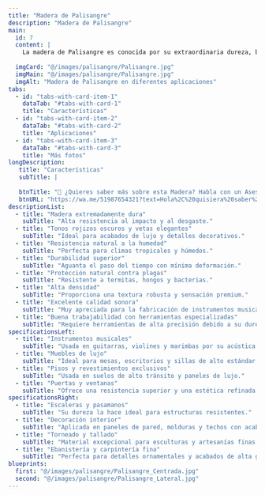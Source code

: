 ```yaml
---
title: "Madera de Palisangre"
description: "Madera de Palisangre"
main:
  id: 7 
  content: |
    La madera de Palisangre es conocida por su extraordinaria dureza, belleza y resistencia. Su tonalidad varía entre marrón rojizo oscuro y tonos vinosos, con vetas pronunciadas que le otorgan una estética única. Es una madera densa y pesada, altamente resistente a la humedad, plagas y desgaste, lo que la convierte en una opción premium para la carpintería fina, instrumentos musicales y revestimientos de lujo.
  
  imgCard: "@/images/palisangre/Palisangre.jpg"
  imgMain: "@/images/palisangre/Palisangre.jpg"
  imgAlt: "Madera de Palisangre en diferentes aplicaciones"
tabs:
  - id: "tabs-with-card-item-1"
    dataTab: "#tabs-with-card-1"
    title: "Características"
  - id: "tabs-with-card-item-2"
    dataTab: "#tabs-with-card-2"
    title: "Aplicaciones"
  - id: "tabs-with-card-item-3"
    dataTab: "#tabs-with-card-3"
    title: "Más fotos"
longDescription:
   title: "Características"
   subTitle: |
    
   btnTitle: "📲 ¿Quieres saber más sobre esta Madera? Habla con un Asesor"
   btnURL: "https://wa.me/51987654321?text=Hola%2C%20quisiera%20saber%20m%C3%A1s%20sobre%20la%20madera%20de%20Palisangre%20disponible%20en%20Cheaper%20Buy."
descriptionList:
  - title: "Madera extremadamente dura"
    subTitle: "Alta resistencia al impacto y al desgaste."
  - title: "Tonos rojizos oscuros y vetas elegantes"
    subTitle: "Ideal para acabados de lujo y detalles decorativos."
  - title: "Resistencia natural a la humedad"
    subTitle: "Perfecta para climas tropicales y húmedos."
  - title: "Durabilidad superior"
    subTitle: "Aguanta el paso del tiempo con mínima deformación."
  - title: "Protección natural contra plagas"
    subTitle: "Resistente a termitas, hongos y bacterias."
  - title: "Alta densidad"
    subTitle: "Proporciona una textura robusta y sensación premium."
  - title: "Excelente calidad sonora"
    subTitle: "Muy apreciada para la fabricación de instrumentos musicales."
  - title: "Buena trabajabilidad con herramientas especializadas"
    subTitle: "Requiere herramientas de alta precisión debido a su dureza."
specificationsLeft:
  - title: "Instrumentos musicales"
    subTitle: "Usada en guitarras, violines y marimbas por su acústica excepcional."
  - title: "Muebles de lujo"
    subTitle: "Ideal para mesas, escritorios y sillas de alto estándar."
  - title: "Pisos y revestimientos exclusivos"
    subTitle: "Usada en suelos de alto tránsito y paneles de lujo."
  - title: "Puertas y ventanas"
    subTitle: "Ofrece una resistencia superior y una estética refinada."
specificationsRight:
  - title: "Escaleras y pasamanos"
    subTitle: "Su dureza la hace ideal para estructuras resistentes."
  - title: "Decoración interior"
    subTitle: "Aplicada en paneles de pared, molduras y techos con acabado de lujo."
  - title: "Torneado y tallado"
    subTitle: "Material excepcional para esculturas y artesanías finas."
  - title: "Ebanistería y carpintería fina"
    subTitle: "Perfecta para detalles ornamentales y acabados de alta gama."
blueprints:
  first: "@/images/palisangre/Palisangre_Centrada.jpg"
  second: "@/images/palisangre/Palisangre_Lateral.jpg"
---
```

